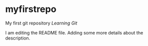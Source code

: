 # myfirstrepo
My first git repository *Learning Git*

I am editing the README file. Adding some more details about the description.
